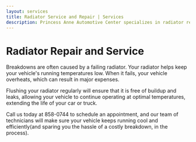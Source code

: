 ```yaml
---
layout: services
title: Radiator Service and Repair | Services
description: Princess Anne Automotive Center specializes in radiator repairs. If your car or truck is overheating, we can help.
---
```


Radiator Repair and Service
===========================

Breakdowns are often caused by a failing radiator. Your radiator helps keep your vehicle's running temperatures low. When it fails, your vehicle overheats, which can result in major expenses.

Flushing your radiator regularly will ensure that it is free of buildup and leaks, allowing your vehicle to continue operating at optimal temperatures, extending the life of your car or truck.

Call us today at 858-0744 to schedule an appointment, and our team of technicians will make sure your vehicle keeps running cool and efficiently(and sparing you the hassle of a costly breakdown, in the process).